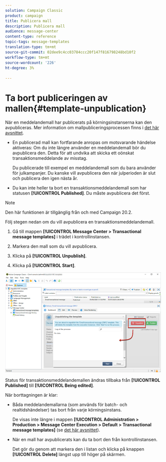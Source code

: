 ```yaml
---
solution: Campaign Classic
product: campaign
title: Publicera mall
description: Publicera mall
audience: message-center
content-type: reference
topic-tags: message-templates
translation-type: tm+mt
source-git-commit: 02dee9c4cc03784ccc20f147f816798248bd10f2
workflow-type: tm+mt
source-wordcount: '226'
ht-degree: 3%

---
```



# Ta bort publiceringen av mallen{#template-unpublication}

När en meddelandemall har publicerats på körningsinstanserna kan den avpubliceras. Mer information om mallpubliceringsprocessen finns i [det här avsnittet](../../message-center/using/template-publication.md).

* En publicerad mall kan fortfarande anropas om motsvarande händelse aktiveras: Om du inte längre använder en meddelandemall bör du avpublicera den. Detta för att undvika att skicka ett oönskat transaktionsmeddelande av misstag.

   Du publicerade till exempel en meddelandemall som du bara använder för julkampanjer. Du kanske vill avpublicera den när julperioden är slut och publicera den igen nästa år.

* Du kan inte heller ta bort en transaktionsmeddelandemall som har statusen **[!UICONTROL Published]**. Du måste avpublicera det först.

>[!NOTE]
>
>Den här funktionen är tillgänglig från och med Campaign 20.2.

Följ stegen nedan om du vill avpublicera en transaktionsmeddelandemall.

1. Gå till mappen **[!UICONTROL Message Center > Transactional message templates]** i trädet i kontrollinstansen.
1. Markera den mall som du vill avpublicera.
1. Klicka på **[!UICONTROL Unpublish]**.

   <!--1. Fill in the **[!UICONTROL Log of the process]** field.-->

1. Klicka på **[!UICONTROL Start]**.

![](assets/message-center-unpublish.png)

Status för transaktionsmeddelandemallen ändras tillbaka från **[!UICONTROL Published]** till **[!UICONTROL Being edited]**.

När borttagningen är klar:

* Båda meddelandemallarna (som används för batch- och realtidshändelser) tas bort från varje körningsinstans.

   De visas inte längre i mappen **[!UICONTROL Administration > Production > Message Center Execution > Default > Transactional message templates]** (se [det här avsnittet](../../message-center/using/template-publication.md)).

* När en mall har avpublicerats kan du ta bort den från kontrollinstansen.

   Det gör du genom att markera den i listan och klicka på knappen **[!UICONTROL Delete]** längst upp till höger på skärmen.